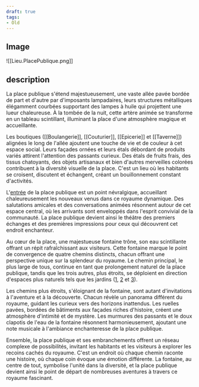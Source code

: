 ```yaml
---
draft: true
tags:
- Old
---
```


## Image
![[Lieu.PlacePublique.png]]

## description

La place publique s'étend majestueusement, une vaste allée pavée bordée de part et d'autre par d'imposants lampadaires, leurs structures métalliques élégamment courbées supportant des lampes à huile qui projettent une lueur chaleureuse. À la tombée de la nuit, cette artère animée se transforme en un tableau scintillant, illuminant la place d'une atmosphère magique et accueillante.

Les boutiques ([[Boulangerie]], [[Couturier]], [[Epicerie]] et [[Taverne]]) alignées le long de l'allée ajoutent une touche de vie et de couleur à cet espace social. Leurs façades ornées et leurs étals débordant de produits variés attirent l'attention des passants curieux. Des étals de fruits frais, des tissus chatoyants, des objets artisanaux et bien d'autres merveilles colorées contribuent à la diversité visuelle de la place. C'est un lieu où les habitants se croisent, discutent et échangent, créant un bouillonnement constant d'activités.

L'[entrée](Entrée.md) de la place publique est un point névralgique, accueillant chaleureusement les nouveaux venus dans ce royaume dynamique. Des salutations amicales et des conversations animées résonnent autour de cet espace central, où les arrivants sont enveloppés dans l'esprit convivial de la communauté. La place publique devient ainsi le théâtre des premiers échanges et des premières impressions pour ceux qui découvrent cet endroit enchanteur.

Au cœur de la place, une majestueuse fontaine trône, son eau scintillante offrant un répit rafraîchissant aux visiteurs. Cette fontaine marque le point de convergence de quatre chemins distincts, chacun offrant une perspective unique sur la splendeur du royaume. Le chemin principal, le plus large de tous, continue en tant que prolongement naturel de la place publique, tandis que les trois autres, plus étroits, se déploient en direction d'espaces plus naturels tels que les jardins ([1](Jardin%201.md), [2](Jardin%202.md) et [3](Jardin%203.md)).

Les chemins plus étroits, s'éloignant de la fontaine, sont autant d'invitations à l'aventure et à la découverte. Chacun révèle un panorama différent du royaume, guidant les curieux vers des horizons inattendus. Les ruelles pavées, bordées de bâtiments aux façades riches d'histoire, créent une atmosphère d'intimité et de mystère. Les murmures des passants et le doux clapotis de l'eau de la fontaine résonnent harmonieusement, ajoutant une note musicale à l'ambiance enchanteresse de la place publique.

Ensemble, la place publique et ses embranchements offrent un réseau complexe de possibilités, invitant les habitants et les visiteurs à explorer les recoins cachés du royaume. C'est un endroit où chaque chemin raconte une histoire, où chaque coin évoque une émotion différente. La fontaine, au centre de tout, symbolise l'unité dans la diversité, et la place publique devient ainsi le point de départ de nombreuses aventures à travers ce royaume fascinant.